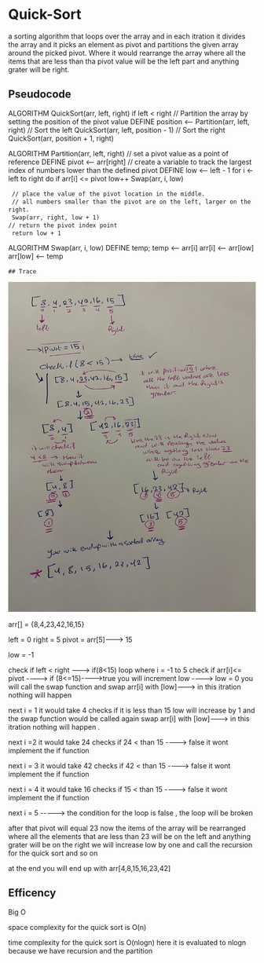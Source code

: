 
# Quick-Sort 
 a sorting algorithm that loops over the array and in each itration it divides the array and 
 it picks an element as pivot and partitions the given array around the picked pivot. Where it would rearrange the array where all the items that are less than tha pivot value will be the left part and anything grater will be right. 




 ## Pseudocode 

 ALGORITHM QuickSort(arr, left, right)
    if left < right
        // Partition the array by setting the position of the pivot value 
        DEFINE position <-- Partition(arr, left, right)
        // Sort the left
        QuickSort(arr, left, position - 1)
        // Sort the right
        QuickSort(arr, position + 1, right)

ALGORITHM Partition(arr, left, right)
    // set a pivot value as a point of reference
    DEFINE pivot <-- arr[right]
    // create a variable to track the largest index of numbers lower than the defined pivot
    DEFINE low <-- left - 1
    for i <- left to right do
        if arr[i] <= pivot
            low++
            Swap(arr, i, low)

     // place the value of the pivot location in the middle.
     // all numbers smaller than the pivot are on the left, larger on the right. 
     Swap(arr, right, low + 1)
    // return the pivot index point
     return low + 1

ALGORITHM Swap(arr, i, low)
    DEFINE temp;
    temp <-- arr[i]
    arr[i] <-- arr[low]
    arr[low] <-- temp


    ## Trace 

   ![](../assets/trace-quick-sort.jpg)



   arr[] = {8,4,23,42,16,15}

   left = 0
   right = 5
   pivot = arr[5]---> 15

   low = -1 

   check if left < right ---> if(8<15)
   loop where i = -1 to 5 
   check if arr[i]<= pivot ----> if (8<=15)---->true 
   you will increment low ----> low = 0 
   you will call the swap function 
   and swap arr[i] with [low]---> in this itration nothing will happen 

   next
   i = 1 
   it would  take 4 checks if it is less than 15 
   low will increase by 1 and the swap function would be called again swap arr[i] with [low]---> in this itration nothing will happen . 

   next 
   i =2 
   it would take 24 
   checks if 24 < than 15 ----> false 
   it wont implement the if function 


   next 
   i = 3 
   it would take 42 
   checks if 42 < than 15 ----> false 
   it wont implement the if function 

   next 
   i = 4 
   it would take 16 
   checks if 15 < than 15 ----> false 
   it wont implement the if function 

   next 
   i = 5 -----> the condition for the loop is false , the loop will be broken 

after that pivot will equal 23 now 
the items of the array will be rearranged where all the elements that are less than 23 will be on the left and anything grater will be on the right 
 we will increase low by one and call the recursion for the quick sort and so on 

 at the end you will end up with 
 arr[4,8,15,16,23,42]


## Efficency

Big O 


space complexity for the quick sort is O(n)

time complexity for the quick sort is O(nlogn)
here it is evaluated to nlogn because we have recursion and the partition 







   













